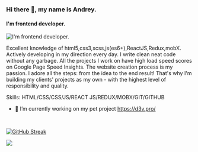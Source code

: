 ### Hi there 👋, my name is Andrey.
#### I'm frontend developer.
![I'm frontend developer.](https://test.d3v.pro/banner.png)

Excellent knowledge of html5,css3,scss,js(es6+),ReactJS,Redux,mobX. Actively developing in my direction every day. I write clean neat code without any garbage. 
All the projects I work on have high load speed scores on Google Page Speed Insights.
The website creation process is my passion. I adore all the steps: from the idea to the end result! That's why I'm building my clients' projects as my own - with the highest level of responsibility and quality.

Skills: HTML/CSS/CSS/JS/REACT JS/REDUX/MOBX/GIT/GITHUB

- 🔭 I’m currently working on my pet project https://d3v.pro/ 

<br>

[![GitHub Streak](https://streak-stats.demolab.com?user=andrsweb&theme=transparent&hide_border=true&card_width=1000)](https://git.io/streak-stats)


![](https://komarev.com/ghpvc/?username=your-github-andrsweb)
